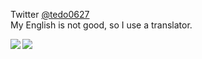 Twitter [@tedo0627](https://twitter.com/tedo0627)  
My English is not good, so I use a translator.  

<img align="left" src="https://github-readme-stats.vercel.app/api?username=tedo0627&count_private=true&show_icons=true&theme=vue" />
<img align="left" src="https://github-readme-stats.vercel.app/api/top-langs/?username=tedo0627&layout=compact&theme=vue" />
